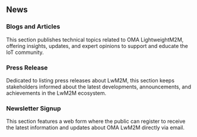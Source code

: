 ## News
### Blogs and Articles
This section publishes technical topics related to OMA LightweightM2M, offering insights, updates, and expert opinions to support and educate the IoT community.

### Press Release
Dedicated to listing press releases about LwM2M, this section keeps stakeholders informed about the latest developments, announcements, and achievements in the LwM2M ecosystem.

### Newsletter Signup
This section features a web form where the public can register to receive the latest information and updates about OMA LwM2M directly via email.